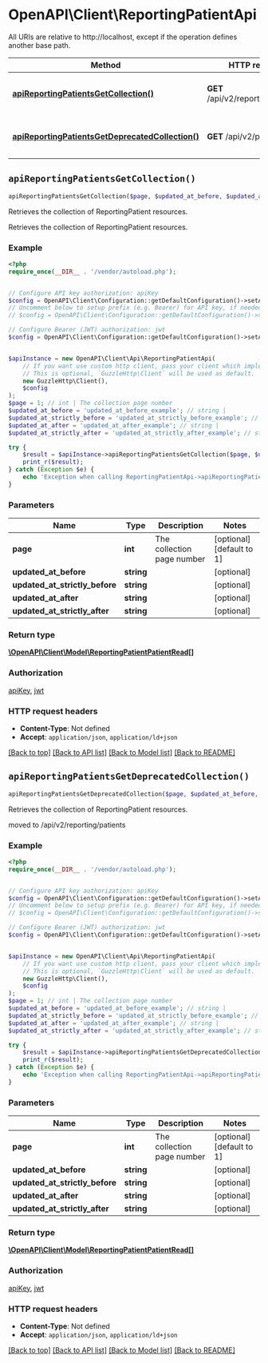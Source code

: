 # OpenAPI\Client\ReportingPatientApi

All URIs are relative to http://localhost, except if the operation defines another base path.

| Method | HTTP request | Description |
| ------------- | ------------- | ------------- |
| [**apiReportingPatientsGetCollection()**](ReportingPatientApi.md#apiReportingPatientsGetCollection) | **GET** /api/v2/reporting/patients | Retrieves the collection of ReportingPatient resources. |
| [**apiReportingPatientsGetDeprecatedCollection()**](ReportingPatientApi.md#apiReportingPatientsGetDeprecatedCollection) | **GET** /api/v2/patients | Retrieves the collection of ReportingPatient resources. |


## `apiReportingPatientsGetCollection()`

```php
apiReportingPatientsGetCollection($page, $updated_at_before, $updated_at_strictly_before, $updated_at_after, $updated_at_strictly_after): \OpenAPI\Client\Model\ReportingPatientPatientRead[]
```

Retrieves the collection of ReportingPatient resources.

Retrieves the collection of ReportingPatient resources.

### Example

```php
<?php
require_once(__DIR__ . '/vendor/autoload.php');


// Configure API key authorization: apiKey
$config = OpenAPI\Client\Configuration::getDefaultConfiguration()->setApiKey('X-AUTH-TOKEN', 'YOUR_API_KEY');
// Uncomment below to setup prefix (e.g. Bearer) for API key, if needed
// $config = OpenAPI\Client\Configuration::getDefaultConfiguration()->setApiKeyPrefix('X-AUTH-TOKEN', 'Bearer');

// Configure Bearer (JWT) authorization: jwt
$config = OpenAPI\Client\Configuration::getDefaultConfiguration()->setAccessToken('YOUR_ACCESS_TOKEN');


$apiInstance = new OpenAPI\Client\Api\ReportingPatientApi(
    // If you want use custom http client, pass your client which implements `GuzzleHttp\ClientInterface`.
    // This is optional, `GuzzleHttp\Client` will be used as default.
    new GuzzleHttp\Client(),
    $config
);
$page = 1; // int | The collection page number
$updated_at_before = 'updated_at_before_example'; // string | 
$updated_at_strictly_before = 'updated_at_strictly_before_example'; // string | 
$updated_at_after = 'updated_at_after_example'; // string | 
$updated_at_strictly_after = 'updated_at_strictly_after_example'; // string | 

try {
    $result = $apiInstance->apiReportingPatientsGetCollection($page, $updated_at_before, $updated_at_strictly_before, $updated_at_after, $updated_at_strictly_after);
    print_r($result);
} catch (Exception $e) {
    echo 'Exception when calling ReportingPatientApi->apiReportingPatientsGetCollection: ', $e->getMessage(), PHP_EOL;
}
```

### Parameters

| Name | Type | Description  | Notes |
| ------------- | ------------- | ------------- | ------------- |
| **page** | **int**| The collection page number | [optional] [default to 1] |
| **updated_at_before** | **string**|  | [optional] |
| **updated_at_strictly_before** | **string**|  | [optional] |
| **updated_at_after** | **string**|  | [optional] |
| **updated_at_strictly_after** | **string**|  | [optional] |

### Return type

[**\OpenAPI\Client\Model\ReportingPatientPatientRead[]**](../Model/ReportingPatientPatientRead.md)

### Authorization

[apiKey](../../README.md#apiKey), [jwt](../../README.md#jwt)

### HTTP request headers

- **Content-Type**: Not defined
- **Accept**: `application/json`, `application/ld+json`

[[Back to top]](#) [[Back to API list]](../../README.md#endpoints)
[[Back to Model list]](../../README.md#models)
[[Back to README]](../../README.md)

## `apiReportingPatientsGetDeprecatedCollection()`

```php
apiReportingPatientsGetDeprecatedCollection($page, $updated_at_before, $updated_at_strictly_before, $updated_at_after, $updated_at_strictly_after): \OpenAPI\Client\Model\ReportingPatientPatientRead[]
```

Retrieves the collection of ReportingPatient resources.

moved to /api/v2/reporting/patients

### Example

```php
<?php
require_once(__DIR__ . '/vendor/autoload.php');


// Configure API key authorization: apiKey
$config = OpenAPI\Client\Configuration::getDefaultConfiguration()->setApiKey('X-AUTH-TOKEN', 'YOUR_API_KEY');
// Uncomment below to setup prefix (e.g. Bearer) for API key, if needed
// $config = OpenAPI\Client\Configuration::getDefaultConfiguration()->setApiKeyPrefix('X-AUTH-TOKEN', 'Bearer');

// Configure Bearer (JWT) authorization: jwt
$config = OpenAPI\Client\Configuration::getDefaultConfiguration()->setAccessToken('YOUR_ACCESS_TOKEN');


$apiInstance = new OpenAPI\Client\Api\ReportingPatientApi(
    // If you want use custom http client, pass your client which implements `GuzzleHttp\ClientInterface`.
    // This is optional, `GuzzleHttp\Client` will be used as default.
    new GuzzleHttp\Client(),
    $config
);
$page = 1; // int | The collection page number
$updated_at_before = 'updated_at_before_example'; // string | 
$updated_at_strictly_before = 'updated_at_strictly_before_example'; // string | 
$updated_at_after = 'updated_at_after_example'; // string | 
$updated_at_strictly_after = 'updated_at_strictly_after_example'; // string | 

try {
    $result = $apiInstance->apiReportingPatientsGetDeprecatedCollection($page, $updated_at_before, $updated_at_strictly_before, $updated_at_after, $updated_at_strictly_after);
    print_r($result);
} catch (Exception $e) {
    echo 'Exception when calling ReportingPatientApi->apiReportingPatientsGetDeprecatedCollection: ', $e->getMessage(), PHP_EOL;
}
```

### Parameters

| Name | Type | Description  | Notes |
| ------------- | ------------- | ------------- | ------------- |
| **page** | **int**| The collection page number | [optional] [default to 1] |
| **updated_at_before** | **string**|  | [optional] |
| **updated_at_strictly_before** | **string**|  | [optional] |
| **updated_at_after** | **string**|  | [optional] |
| **updated_at_strictly_after** | **string**|  | [optional] |

### Return type

[**\OpenAPI\Client\Model\ReportingPatientPatientRead[]**](../Model/ReportingPatientPatientRead.md)

### Authorization

[apiKey](../../README.md#apiKey), [jwt](../../README.md#jwt)

### HTTP request headers

- **Content-Type**: Not defined
- **Accept**: `application/json`, `application/ld+json`

[[Back to top]](#) [[Back to API list]](../../README.md#endpoints)
[[Back to Model list]](../../README.md#models)
[[Back to README]](../../README.md)
